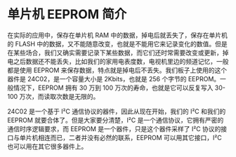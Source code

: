 # 单片机 EEPROM 简介

在实际的应用中，保存在单片机 RAM 中的数据，掉电后就丢失了，保存在单片机的 FLASH 中的数据，又不能随意改变，也就是不能用它来记录变化的数值。但是在某些场合，我们又确实需要记录下某些数据，而它们还时常需要改变或更新，掉电之后数据还不能丢失，比如我们的家用电表度数，电视机里边的频道记忆，一般都是使用 EEPROM 来保存数据，特点就是掉电后不丢失。我们板子上使用的这个器件是 24C02，是一个容量大小是 2Kbits，也就是 256 个字节的 EEPROM。一般情况下，EEPROM 拥有 30 万到 100 万次的寿命，也就是它可以反复写入 30-100 万次，而读取次数是无限的。

24C02 是一个基于 I²C 通信协议的器件，因此从现在开始，我们的 I²C 和我们的 EEPROM 就要合体了。但是大家要分清楚，I²C 是一个通信协议，它拥有严密的通信时序逻辑要求，而 EEPROM 是一个器件，只是这个器件采样了 I²C 协议的接口与单片机相连而已，二者并没有必然的联系，EEPROM 可以用其它接口，I²C 也可以用在其它很多器件上。